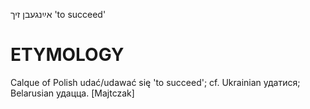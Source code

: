 אײַנגעבן זיך
'to succeed'

ETYMOLOGY
===========
Calque of Polish udać/udawać się 'to succeed'; cf. Ukrainian удатися; Belarusian удацца.
[Majtczak]